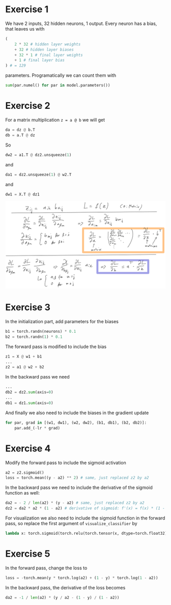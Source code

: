 # Exercise 1

We have 2 inputs, 32 hidden neurons, 1 output. Every neuron has a bias, that leaves us with

```python
(
    2 * 32 # hidden layer weights
    + 32 # hidden layer biases
    + 32 * 1 # final layer weights
    + 1 # final layer bias
) # = 129
```

parameters. Programatically we can count them with

```python
sum(par.numel() for par in model.parameters())
```


# Exercise 2

For a matrix multiplication `z = a @ b` we will get

```python
da = dz @ b.T
db = a.T @ dz
```

So

```python
dw2 = a1.T @ dz2.unsqueeze(1)
```

and

```python
da1 = dz2.unsqueeze(1) @ w2.T
```

and

```python
dw1 = X.T @ dz1
```

![](figures/derivation_vjp_matmul.png)

# Exercise 3

In the initialization part, add parameters for the biases

```python
b1 = torch.randn(neurons) * 0.1
b2 = torch.randn(1) * 0.1
```

The forward pass is modified to include the bias

```python
z1 = X @ w1 + b1
...
z2 = a1 @ w2 + b2
```

In the backward pass we need

```python
...
db2 = dz2.sum(axis=0)
...
db1 = dz1.sum(axis=0)
```

And finally we also need to include the biases in the gradient update

```python
for par, grad in [(w1, dw1), (w2, dw2), (b1, db1), (b2, db2)]:
    par.add_(-lr * grad)
```

# Exercise 4

Modify the forward pass to include the sigmoid activation

```python
a2 = z2.sigmoid()
loss = torch.mean((y - a2) ** 2) # same, just replaced z2 by a2
```

In the backward pass we need to include the derivative of the sigmoid function as well:

```python
da2 = - 2 / len(a2) * (y - a2) # same, just replaced z2 by a2
dz2 = da2 * a2 * (1 - a2) # derivative of sigmoid: f'(x) = f(x) * (1 - f(x))
```

For visualization we also need to include the sigmoid function in the forward pass, so replace the first argument of `visualize_classifier` by

```python
lambda x: torch.sigmoid(torch.relu(torch.tensor(x, dtype=torch.float32) @ w1 + b1) @ w2 + b2)
```

# Exercise 5

In the forward pass, change the loss to

```python
loss = -torch.mean(y * torch.log(a2) + (1 - y) * torch.log(1 - a2))
```

In the backward pass, the derivative of the loss becomes

```python
da2 = -1 / len(a2) * (y / a2 - (1 - y) / (1 - a2))
```
